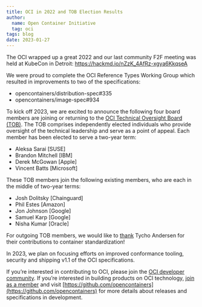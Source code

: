 ```yaml
---
title: OCI in 2022 and TOB Election Results
author:
  name: Open Container Initiative
  tag: oci
tags: blog
date: 2023-01-27
---
```


The OCI wrapped up a great 2022 and our last community F2F meeting was held at KubeCon in Detroit: https://hackmd.io/nZzK_4AfRz-xgya6KkqseA 

We were proud to complete the OCI Reference Types Working Group which resulted in improvements to two of the specifications:

* opencontainers/distribution-spec#335
* opencontainers/image-spec#934

To kick off 2023, we are excited to announce the following four board members are joining or returning to the [OCI Technical Oversight Board (TOB)](https://opencontainers.org/about/tob). The TOB comprises independently elected individuals who provide oversight of the technical leadership and serve as a point of appeal. Each member has been elected to serve a two-year term:

* Aleksa Sarai [SUSE]
* Brandon Mitchell [IBM]
* Derek McGowan [Apple]
* Vincent Batts [Microsoft]

These TOB members join the following existing members, who are each in the middle of two-year terms:

* Josh Dolitsky [Chainguard]
* Phil Estes [Amazon]
* Jon Johnson [Google]
* Samuel Karp [Google]
* Nisha Kumar [Oracle]

For outgoing TOB members, we would like to [thank](https://github.com/opencontainers/tob/blob/main/EMERITUS.md) Tycho Andersen for their contributions to container standardization!

In 2023, we plan on focusing efforts on improved conformance tooling, security and shipping v1.1 of the OCI specifications.

If you’re interested in contributing to OCI, please join the [OCI developer community](https://opencontainers.org/community). If you’re interested in building products on OCI technology, [join as a member](https://opencontainers.org/join) and visit [https://github.com/opencontainers](https://github.com/opencontainers) for more details about releases and specifications in development.
